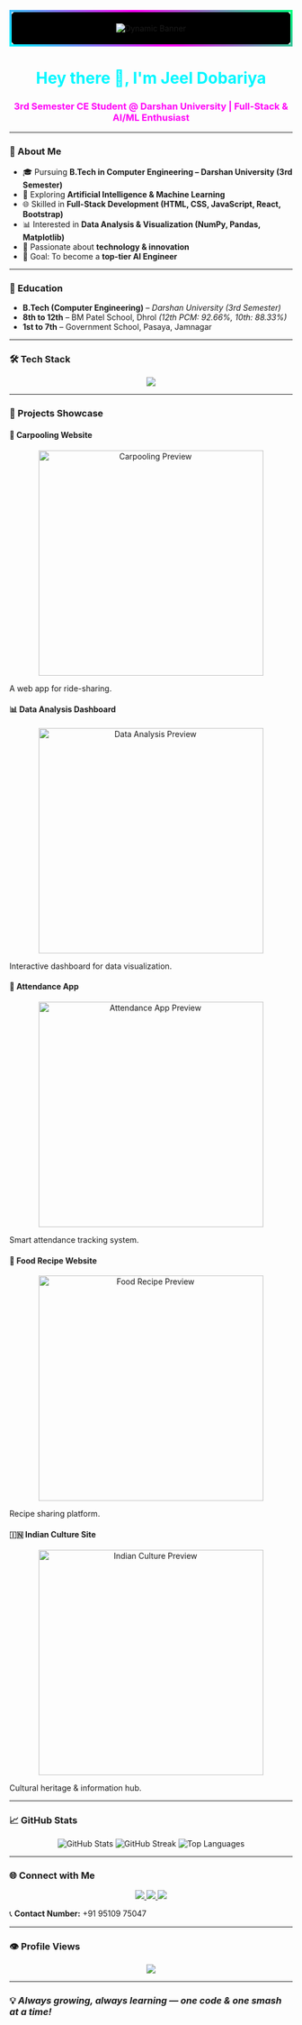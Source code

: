 <!-- 🌟 Neon Animated Banner -->
<p align="center" style="background-color:#000000; padding:20px; border: 4px solid; border-image: linear-gradient(45deg, #00F7FF, #FF00F7, #00FF7F) 1; border-radius: 20px;">
  <img src="https://readme-typing-svg.herokuapp.com?size=32&duration=4000&color=00F7FF&center=true&vCenter=true&width=900&lines=👋+Hey+there!+I'm+Jeel+Dobariya;3rd+Semester+CE+Student+at+Darshan+University;C,+Java,+Python,+React+Learner;Passionate+About+AI,+Data+Analysis,+and+Development" alt="Dynamic Banner" />
</p>

<h1 align="center" style="color:#00F7FF;">Hey there 👋, I'm Jeel Dobariya</h1>
<h3 align="center" style="color:#FF00F7;">3rd Semester CE Student @ Darshan University | Full-Stack & AI/ML Enthusiast</h3>

---

### 🚀 About Me
- 🎓 Pursuing **B.Tech in Computer Engineering – Darshan University (3rd Semester)**
- 🤖 Exploring **Artificial Intelligence & Machine Learning**
- 🌐 Skilled in **Full-Stack Development (HTML, CSS, JavaScript, React, Bootstrap)**
- 📊 Interested in **Data Analysis & Visualization (NumPy, Pandas, Matplotlib)**
- 🏸 Passionate about **technology & innovation**
- 🎯 Goal: To become a **top-tier AI Engineer**

---

### 🏫 Education
- **B.Tech (Computer Engineering)** – *Darshan University (3rd Semester)*
- **8th to 12th** – BM Patel School, Dhrol *(12th PCM: 92.66%, 10th: 88.33%)*
- **1st to 7th** – Government School, Pasaya, Jamnagar

---

### 🛠 Tech Stack
<p align="center">
  <img src="https://skillicons.dev/icons?i=c,java,python,html,css,bootstrap,js,react,numpy,pandas,git" />
</p>

---

### 📌 Projects Showcase

#### 🚗 **Carpooling Website**
<p align="center">
  <img src="https://raw.githubusercontent.com/Jeeldobariya31/Jeeldobariya31/main/projects/carpooling.gif" width="400" alt="Carpooling Preview" />
</p>
A web app for ride-sharing.

#### 📊 **Data Analysis Dashboard**
<p align="center">
  <img src="https://raw.githubusercontent.com/Jeeldobariya31/Jeeldobariya31/main/projects/data_dashboard.gif" width="400" alt="Data Analysis Preview" />
</p>
Interactive dashboard for data visualization.

#### 📝 **Attendance App**
<p align="center">
  <img src="https://raw.githubusercontent.com/Jeeldobariya31/Jeeldobariya31/main/projects/attendance.gif" width="400" alt="Attendance App Preview" />
</p>
Smart attendance tracking system.

#### 🍴 **Food Recipe Website**
<p align="center">
  <img src="https://raw.githubusercontent.com/Jeeldobariya31/Jeeldobariya31/main/projects/food_recipe.gif" width="400" alt="Food Recipe Preview" />
</p>
Recipe sharing platform.

#### 🇮🇳 **Indian Culture Site**
<p align="center">
  <img src="https://raw.githubusercontent.com/Jeeldobariya31/Jeeldobariya31/main/projects/indian_culture.gif" width="400" alt="Indian Culture Preview" />
</p>
Cultural heritage & information hub.

---

### 📈 GitHub Stats
<p align="center">
  <img src="https://github-readme-stats.vercel.app/api?username=Jeeldobariya31&show_icons=true&theme=radical" alt="GitHub Stats" />
  <img src="https://github-readme-streak-stats.herokuapp.com/?user=Jeeldobariya31&theme=radical" alt="GitHub Streak" />
  <img src="https://github-readme-stats.vercel.app/api/top-langs/?username=Jeeldobariya31&layout=compact&theme=radical" alt="Top Languages" />
</p>

---

### 🌐 Connect with Me
<p align="center">
  <a href="https://www.instagram.com/jeel_dobariya__" target="_blank">
    <img src="https://img.shields.io/badge/Instagram-%23E4405F.svg?&style=for-the-badge&logo=instagram&logoColor=white" />
  </a>
  <a href="mailto:jeeldobariya33@gmail.com">
    <img src="https://img.shields.io/badge/Gmail-D14836?style=for-the-badge&logo=gmail&logoColor=white" />
  </a>
  <a href="https://www.linkedin.com/in/jeel-dobariya" target="_blank">
    <img src="https://img.shields.io/badge/LinkedIn-%230077B5.svg?&style=for-the-badge&logo=linkedin&logoColor=white" />
  </a>
</p>

📞 **Contact Number:** +91 95109 75047

---

### 👁️ Profile Views
<p align="center">
  <img src="https://komarev.com/ghpvc/?username=Jeeldobariya31&label=Profile%20Views&color=FF00F7&style=for-the-badge" />
</p>

---

### 💡 *Always growing, always learning — one code & one smash at a time!*
